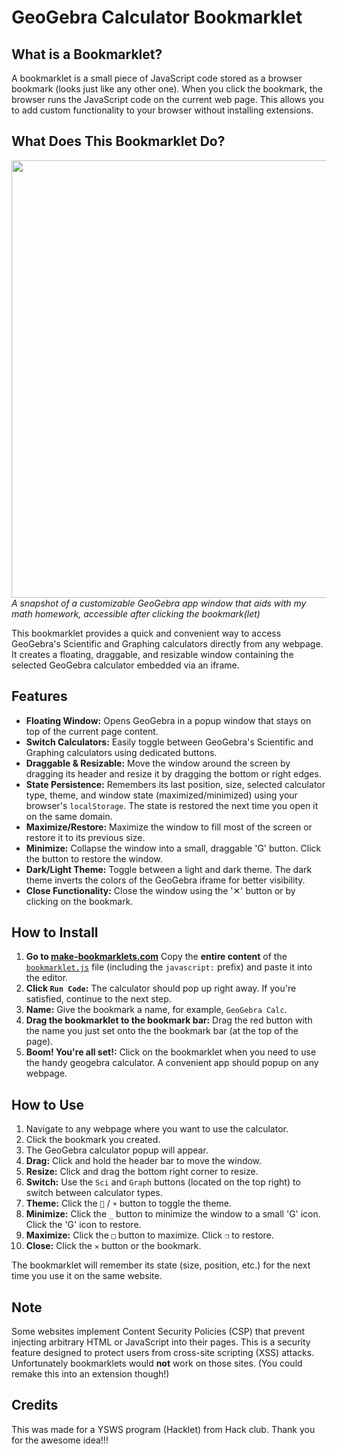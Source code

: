 # GeoGebra Calculator Bookmarklet

## What is a Bookmarklet?

A bookmarklet is a small piece of JavaScript code stored as a browser bookmark (looks just like any other one). When you click the bookmark, the browser runs the JavaScript code on the current web page. This allows you to add custom functionality to your browser without installing extensions.

## What Does This Bookmarklet Do?

<kbd> <img src="https://github.com/user-attachments/assets/0af031c6-b521-43a3-b659-ba7fa018a6e5" width="700"/> </kbd>
<br>
_A snapshot of a customizable GeoGebra app window that aids with my math homework, accessible after clicking the bookmark(let)_

This bookmarklet provides a quick and convenient way to access GeoGebra's Scientific and Graphing calculators directly from any webpage. It creates a floating, draggable, and resizable window containing the selected GeoGebra calculator embedded via an iframe.

## Features

*   **Floating Window:** Opens GeoGebra in a popup window that stays on top of the current page content.
*   **Switch Calculators:** Easily toggle between GeoGebra's Scientific and Graphing calculators using dedicated buttons.
*   **Draggable & Resizable:** Move the window around the screen by dragging its header and resize it by dragging the bottom or right edges.
*   **State Persistence:** Remembers its last position, size, selected calculator type, theme, and window state (maximized/minimized) using your browser's `localStorage`. The state is restored the next time you open it on the same domain.
*   **Maximize/Restore:** Maximize the window to fill most of the screen or restore it to its previous size.
*   **Minimize:** Collapse the window into a small, draggable 'G' button. Click the button to restore the window.
*   **Dark/Light Theme:** Toggle between a light and dark theme. The dark theme inverts the colors of the GeoGebra iframe for better visibility.
*   **Close Functionality:** Close the window using the '✕' button or by clicking on the bookmark.

## How to Install

1.  **Go to [make-bookmarklets.com](https://make-bookmarklets.com/)** Copy the **entire content** of the [`bookmarklet.js`](bookmarklet.js) file (including the `javascript:` prefix) and paste it into the editor.
2.  **Click `Run Code`:** The calculator should pop up right away. If you're satisfied, continue to the next step.
3.  **Name:** Give the bookmark a name, for example, `GeoGebra Calc`.
4.  **Drag the bookmarklet to the bookmark bar:** Drag the red button with the name you just set onto the the bookmark bar (at the top of the page).
5.  **Boom! You're all set!:** Click on the bookmarklet when you need to use the handy geogebra calculator. A convenient app should popup on any webpage.

## How to Use

1.  Navigate to any webpage where you want to use the calculator.
2.  Click the bookmark you created.
3.  The GeoGebra calculator popup will appear.
4.  **Drag:** Click and hold the header bar to move the window.
5.  **Resize:** Click and drag the bottom right corner to resize.
6.  **Switch:** Use the `Sci` and `Graph` buttons (located on the top right) to switch between calculator types.
7.  **Theme:** Click the `🌙` / `☀️` button to toggle the theme.
8.  **Minimize:** Click the `_` button to minimize the window to a small 'G' icon. Click the 'G' icon to restore.
9.  **Maximize:** Click the `□` button to maximize. Click `❐` to restore.
10. **Close:** Click the `✕` button or the bookmark.

The bookmarklet will remember its state (size, position, etc.) for the next time you use it on the same website.


## Note

Some websites implement Content Security Policies (CSP) that prevent injecting arbitrary HTML or JavaScript into their pages. This is a security feature designed to protect users from cross-site scripting (XSS) attacks. Unfortunately bookmarklets would **not** work on those sites. (You could remake this into an extension though!)

## Credits

This was made for a YSWS program (Hacklet) from Hack club. Thank you for the awesome idea!!!
